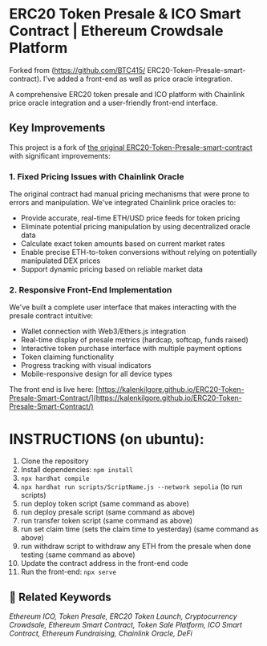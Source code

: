 # ERC20 Token Presale & ICO Smart Contract | Ethereum Crowdsale Platform

Forked from (https://github.com/BTC415/
ERC20-Token-Presale-smart-contract). I've added a front-end as well as price oracle integration.

A comprehensive ERC20 token presale and ICO platform with Chainlink price oracle integration and a user-friendly front-end interface.

## Key Improvements

This project is a fork of [the original ERC20-Token-Presale-smart-contract](https://github.com/BTC415/ERC20-Token-Presale-smart-contract) with significant improvements:

### 1. Fixed Pricing Issues with Chainlink Oracle

The original contract had manual pricing mechanisms that were prone to errors and manipulation. We've integrated Chainlink price oracles to:

- Provide accurate, real-time ETH/USD price feeds for token pricing
- Eliminate potential pricing manipulation by using decentralized oracle data
- Calculate exact token amounts based on current market rates
- Enable precise ETH-to-token conversions without relying on potentially manipulated DEX prices
- Support dynamic pricing based on reliable market data

### 2. Responsive Front-End Implementation

We've built a complete user interface that makes interacting with the presale contract intuitive:

- Wallet connection with Web3/Ethers.js integration
- Real-time display of presale metrics (hardcap, softcap, funds raised)
- Interactive token purchase interface with multiple payment options
- Token claiming functionality
- Progress tracking with visual indicators
- Mobile-responsive design for all device types

The front end is live here: [https://kalenkilgore.github.io/ERC20-Token-Presale-Smart-Contract/](https://kalenkilgore.github.io/ERC20-Token-Presale-Smart-Contract/)

# INSTRUCTIONS (on ubuntu):

1. Clone the repository
2. Install dependencies: `npm install`
3. `npx hardhat compile`
4. `npx hardhat run scripts/ScriptName.js --network sepolia` (to run scripts)
5. run deploy token script (same command as above)
6. run deploy presale script (same command as above)
7. run transfer token script (same command as above)
8. run set claim time (sets the claim time to yesterday) (same command as above)
9. run withdraw script to withdraw any ETH from the presale when done testing (same command as above)
10. Update the contract address in the front-end code
11. Run the front-end: `npx serve`




## 🔗 Related Keywords
<i>Ethereum ICO, Token Presale, ERC20 Token Launch, Cryptocurrency Crowdsale, Ethereum Smart Contract, Token Sale Platform, ICO Smart Contract, Ethereum Fundraising, Chainlink Oracle, DeFi</i>

